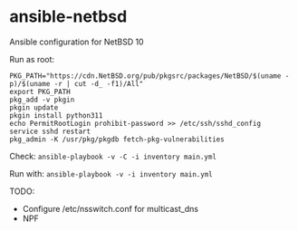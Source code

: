 # ansible-netbsd

Ansible configuration for NetBSD 10

Run as root:

```
PKG_PATH="https://cdn.NetBSD.org/pub/pkgsrc/packages/NetBSD/$(uname -p)/$(uname -r | cut -d_ -f1)/All"
export PKG_PATH
pkg_add -v pkgin
pkgin update
pkgin install python311
echo PermitRootLogin prohibit-password >> /etc/ssh/sshd_config
service sshd restart
pkg_admin -K /usr/pkg/pkgdb fetch-pkg-vulnerabilities
```

Check:
`ansible-playbook -v -C -i inventory main.yml`

Run with:
`ansible-playbook -v -i inventory main.yml`

TODO:
- Configure /etc/nsswitch.conf for multicast_dns
- NPF
